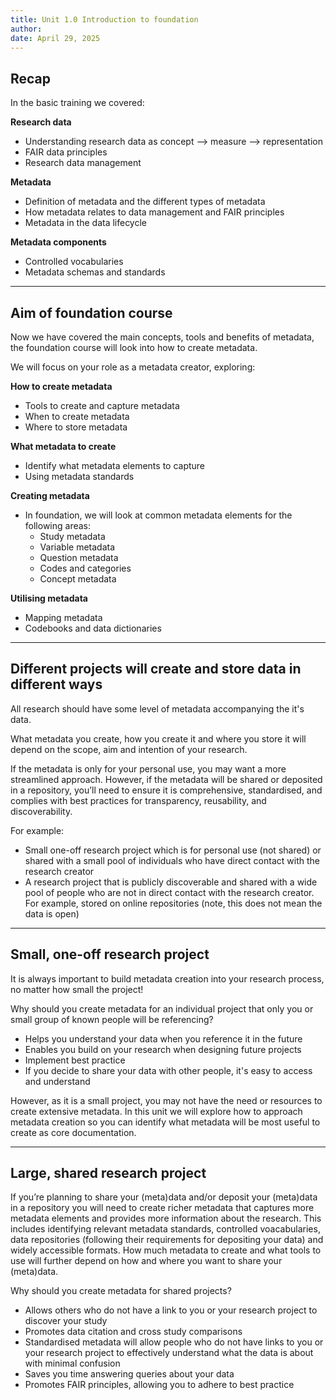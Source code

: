 ```yaml
---
title: Unit 1.0 Introduction to foundation
author: 
date: April 29, 2025
---
```


## Recap

In the basic training we covered:

**Research data**
 - Understanding research data as concept --> measure --> representation
 - FAIR data principles
 - Research data management
  
**Metadata**
 - Definition of metadata and the different types of metadata
 - How metadata relates to data management and FAIR principles
 - Metadata in the data lifecycle
      
**Metadata components**
 - Controlled vocabularies
 - Metadata schemas and standards
   
  ---
  
 ##  Aim of foundation course

Now we have covered the main concepts, tools and benefits of metadata, the foundation course will look into how to create metadata.

We will focus on your role as a metadata creator, exploring:

**How to create metadata**
  - Tools to create and capture metadata
  - When to create metadata 
  - Where to store metadata
    
**What metadata to create**
  - Identify what metadata elements to capture
  - Using metadata standards

**Creating metadata**
  - In foundation, we will look at common metadata elements for the following areas:
    - Study metadata
    - Variable metadata
    - Question metadata
    - Codes and categories
    - Concept metadata
    
**Utilising metadata**
  - Mapping metadata
  - Codebooks and data dictionaries

---

## Different projects will create and store data in different ways

All research should have some level of metadata accompanying the it's data.

What metadata you create, how you create it and where you store it will depend on the scope, aim and intention of your research.

If the metadata is only for your personal use, you may want a more streamlined approach. However, if the metadata will be shared or deposited in a repository, you’ll need to ensure it is comprehensive, standardised, and complies with best practices for transparency, reusability, and discoverability.

For example:
- Small one-off research project which is for personal use (not shared) or shared with a small pool of individuals who have direct contact with the research creator
- A research project that is publicly discoverable and shared with a wide pool of people who are not in direct contact with the research creator. For example, stored on online repositories (note, this does not mean the data is open)

---

## Small, one-off research project

It is always important to build metadata creation into your research process, no matter how small the project!

Why should you create metadata for an individual project that only you or small group of known people will be referencing?

-	Helps you understand your data when you reference it in the future
-	Enables you build on your research when designing future projects
-	Implement best practice
-	If you decide to share your data with other people, it's easy to access and understand

However, as it is a small project, you may not have the need or resources to create extensive metadata. In this unit we will explore how to approach metadata creation so you can identify what metadata will be most useful to create as core documentation.

---

## Large, shared research project

If you’re planning to share your (meta)data and/or deposit your (meta)data in a repository you will need to create richer metadata that captures more metadata elements and provides more information about the research. This includes identifying relevant metadata standards, controlled voacabularies, data repositories (following their requirements for depositing your data) and widely accessible formats. How much metadata to create and what tools to use will further depend on how and where you want to share your (meta)data.

Why should you create metadata for shared projects?
-	Allows others who do not have a link to you or your research project to discover your study
-	Promotes data citation and cross study comparisons
-	Standardised metadata will allow people who do not have links to you or your research project to effectively understand what the data is about with minimal confusion
-	Saves you time answering queries about your data
-	Promotes FAIR principles, allowing you to adhere to best practice 
  

 
  
